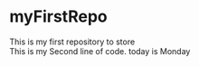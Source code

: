 # myFirstRepo
This is my first repository to store<br>
This is my Second line of code.
today is Monday

